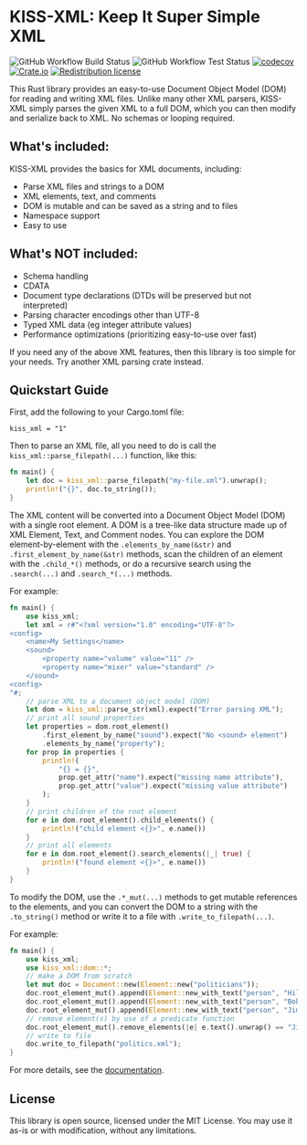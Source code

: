 # KISS-XML: Keep It Super Simple XML
![GitHub Workflow Build Status](https://github.com/DrPlantabyte/kiss-xml/actions/workflows/build-main.yml/badge.svg) ![GitHub Workflow Test Status](https://github.com/DrPlantabyte/kiss-xml/actions/workflows/unit-test-main.yml/badge.svg) [![codecov](https://codecov.io/gh/DrPlantabyte/kiss-xml/branch/main/graph/badge.svg?token=SA5UFPQG7A)](https://codecov.io/gh/DrPlantabyte/kiss-xml) [![Crate.io](https://img.shields.io/crates/v/kiss-xml)](https://crates.io/crates/kiss-xml) [![Redistribution license](https://img.shields.io/github/license/DrPlantabyte/kiss-xml?color=green)](https://github.com/DrPlantabyte/kiss-xml/blob/main/kiss-xml/LICENSE)

This Rust library provides an easy-to-use Document Object Model (DOM) for 
reading and writing XML files. Unlike many other XML parsers, KISS-XML simply
parses the given XML to a full DOM, which you can then modify and serialize back
to XML. No schemas or looping required.

## What's included:
KISS-XML provides the basics for XML documents, including:
* Parse XML files and strings to a DOM
* XML elements, text, and comments
* DOM is mutable and can be saved as a string and to files
* Namespace support
* Easy to use

## What's NOT included:
* Schema handling
* CDATA
* Document type declarations (DTDs will be preserved but not interpreted)
* Parsing character encodings other than UTF-8
* Typed XML data (eg integer attribute values)
* Performance optimizations (prioritizing easy-to-use over fast)

If you need any of the above XML features, then this library is too simple for
your needs. Try another XML parsing crate instead.

## Quickstart Guide
First, add the following to your Cargo.toml file:
```text
kiss_xml = "1"
```

Then to parse an XML file, all you need to do is call the
`kiss_xml::parse_filepath(...)` function, like this:

```rust
fn main() {
	let doc = kiss_xml::parse_filepath("my-file.xml").unwrap();
    println!("{}", doc.to_string());
}
```

The XML content will be converted into a Document Object Model (DOM) with a
single root element. A DOM is a tree-like data structure made up of XML Element,
Text, and Comment nodes. You can explore the DOM element-by-element with the
`.elements_by_name(&str)` and `.first_element_by_name(&str)` methods, scan the
children of an element with the `.child_*()` methods, or do a recursive search
using the `.search(...)` and `.search_*(...)` methods.

For example:
```rust
fn main() {
	use kiss_xml;
	let xml = r#"<?xml version="1.0" encoding="UTF-8"?>
<config>
	<name>My Settings</name>
	<sound>
		<property name="volume" value="11" />
		<property name="mixer" value="standard" />
	</sound>
<config>
"#;
	// parse XML to a document object model (DOM)
	let dom = kiss_xml::parse_str(xml).expect("Error parsing XML");
	// print all sound properties
	let properties = dom.root_element()
		.first_element_by_name("sound").expect("No <sound> element")
		.elements_by_name("property");
	for prop in properties {
		println!(
			"{} = {}",
			prop.get_attr("name").expect("missing name attribute"),
			prop.get_attr("value").expect("missing value attribute")
		);
	}
	// print children of the root element
	for e in dom.root_element().child_elements() {
		println!("child element <{}>", e.name())
	}
	// print all elements
	for e in dom.root_element().search_elements(|_| true) {
		println!("found element <{}>", e.name())
	}
}
```

To modify the DOM, use the `.*_mut(...)` methods to get mutable references to
the elements, and you can convert the DOM to a string with the `.to_string()`
method or write it to a file with `.write_to_filepath(...)`.

For example:
```rust
fn main() {
	use kiss_xml;
	use kiss_xml::dom::*;
	// make a DOM from scratch
	let mut doc = Document::new(Element::new("politicians"));
	doc.root_element_mut().append(Element::new_with_text("person", "Hillary Clinton"));
	doc.root_element_mut().append(Element::new_with_text("person", "Bob Dole"));
	doc.root_element_mut().append(Element::new_with_text("person", "Jimmy John"));
	// remove element(s) by use of a predicate function
	doc.root_element_mut().remove_elements(|e| e.text().unwrap() == "Jimmy John");
	// write to file
	doc.write_to_filepath("politics.xml");
}
```

For more details, see the [documentation](https://docs.rs/kiss-xml/).

## License
This library is open source, licensed under the MIT License. You may use it
as-is or with modification, without any limitations.

